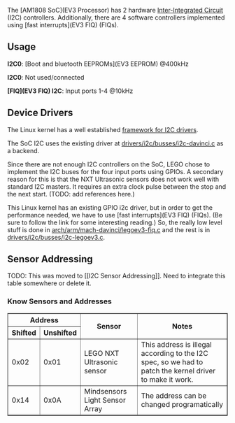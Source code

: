 The [AM1808 SoC](EV3 Processor) has 2 hardware [Inter-Integrated Circuit](https://en.wikipedia.org/wiki/I2c) (I2C) controllers. Additionally, there are 4 software controllers implemented using [fast interrupts](EV3 FIQ) (FIQs).

## Usage
__I2C0__: [Boot and bluetooth EEPROMs](EV3 EEPROM) @400kHz

__I2C0__: Not used/connected

__[FIQ](EV3 FIQ) I2C__: Input ports 1-4 @10kHz

## Device Drivers
The Linux kernel has a well established [framework for I2C drivers](https://www.kernel.org/doc/Documentation/i2c/).

The SoC I2C uses the existing driver at [drivers/i2c/busses/i2c-davinci.c](https://github.com/mindboards/ev3dev-kernel/blob/master/drivers/i2c/busses/i2c-davinci.c) as a backend.

Since there are not enough I2C controllers on the SoC, LEGO chose to implement the I2C buses for the four input ports using GPIOs. A secondary reason for this is that the NXT Ultrasonic sensors does not work well with standard I2C masters. It requires an extra clock pulse between the stop and the next start. (TODO: add references here.) 

This Linux kernel has an existing GPIO i2c driver, but in order to get the performance needed, we have to use [fast interrupts](EV3 FIQ) (FIQs). (Be sure to follow the link for some interesting reading.) So, the really low level stuff is done in [arch/arm/mach-davinci/legoev3-fiq.c](blob/master/arch/arm/mach-davinci/legoev3-fiq.c) and the rest is in [drivers/i2c/busses/i2c-legoev3.c](blob/master/drivers/i2c/busses/i2c-legoev3.c).

## Sensor Addressing
 TODO: This was moved to [[I2C Sensor Addressing]]. Need to integrate this table somewhere or delete it.

### Know Sensors and Addresses
<table border="1">
<tr><th colspan="2">Address<th rowspan="2">Sensor<th rowspan="2">Notes
<tr><th>Shifted<th>Unshifted
<tr><td>0x02<td>0x01<td>LEGO NXT Ultrasonic sensor<td>This address is illegal according to the I2C spec, so we had to patch the kernel driver to make it work.
<tr><td>0x14<td>0x0A<td>Mindsensors Light Sensor Array<td>The address can be changed programatically
</table>